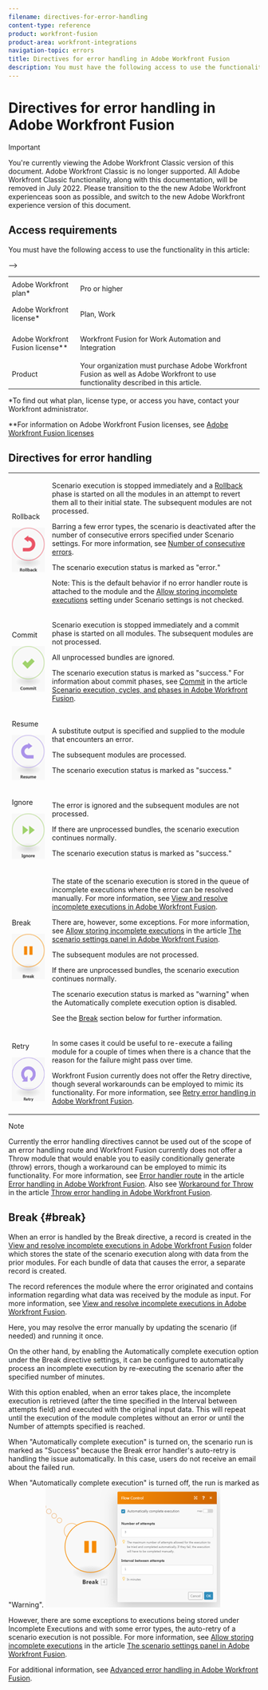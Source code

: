 ```yaml
---
filename: directives-for-error-handling
content-type: reference
product: workfront-fusion
product-area: workfront-integrations
navigation-topic: errors
title: Directives for error handling in Adobe Workfront Fusion
description: You must have the following access to use the functionality in this article - EDIT ME.
---
```


# Directives for error handling in Adobe Workfront Fusion

>[!IMPORTANT]
>
>You're currently viewing the Adobe Workfront Classic version of this document. Adobe Workfront Classic is no longer supported. All Adobe Workfront Classic functionality, along with this documentation, will be removed in July 2022. Please transition to the the new Adobe Workfront experienceas soon as possible, and switch to the new Adobe Workfront experience version of this document.

## Access requirements

You must have the following access to use the functionality in this article:

<table cellspacing="0"> 
 <col> 
 <col> 
 <tbody> 
  <tr> 
   <td role="rowheader">Adobe Workfront plan*</td> 
   <td> <p>Pro or higher</p> </td> 
  </tr> 
  <tr data-mc-conditions=""> 
   <td role="rowheader">Adobe Workfront license*</td> 
   <td> <p>Plan, Work</p> </td> 
  </tr> 
  <tr> 
   <td role="rowheader">Adobe Workfront Fusion license**</td> 
   <td> <p>Workfront Fusion for Work Automation and Integration </p>  </td> 
  </tr> 
  <tr> 
   <td role="rowheader">Product</td> 
   <td>Your organization must purchase Adobe Workfront Fusion as well as Adobe Workfront to use functionality described in this article.</td> 
  </tr> <!--
   <tr data-mc-conditions="QuicksilverOrClassic.Draft mode"> 
    <td role="rowheader">Access level configurations*</td> 
    <td> <!--
      <p data-mc-conditions="QuicksilverOrClassic.Draft mode">You must be a Workfront Fusion administrator for your organization.</p>
     --> <!--
      <p data-mc-conditions="QuicksilverOrClassic.Draft mode">You must be a Workfront Fusion administrator for your team.</p>
     --> </td> 
   </tr>
  --> 
 </tbody> 
</table>

&#42;To find out what plan, license type, or access you have, contact your Workfront administrator.

&#42;&#42;For information on Adobe Workfront Fusion licenses, see [Adobe Workfront Fusion licenses](../../workfront-fusion/get-started/license-automation-vs-integration.md)

## Directives for error handling

<table cellspacing="0"> 
 <col> 
 <col> 
 <tbody> 
  <tr> 
   <td role="rowheader"> <p>Rollback</p> <p> <img src="assets/rollback.png"> </p> </td> 
   <td> <p>Scenario execution is stopped immediately and a <a href="../../workfront-fusion/scenarios/scenario-execution-cycles-phases.md#rollback" class="MCXref xref">Rollback</a> phase is started on all the modules in an attempt to revert them all to their initial state. The subsequent modules are not processed.</p> <p>Barring a few error types, the scenario is deactivated after the number of consecutive errors specified under Scenario settings. For more information, see <a href="../../workfront-fusion/scenarios/scenario-settings-panel.md#number" class="MCXref xref">Number of consecutive errors</a>.</p> <p>The scenario execution status is marked as "error."</p> <p>Note: This is the default behavior if no error handler route is attached to the module and the <a href="../../workfront-fusion/scenarios/scenario-settings-panel.md#allow" class="MCXref xref">Allow storing incomplete executions</a> setting under Scenario settings is not checked.</p> </td> 
  </tr> 
  <tr> 
   <td role="rowheader"> <p>Commit</p> <p> <img src="assets/commit.png"> </p> </td> 
   <td> <p>Scenario execution is stopped immediately and a commit phase is started on all modules. The subsequent modules are not processed.</p> <p>All unprocessed bundles are ignored.</p> <p>The scenario execution status is marked as "success." For information about commit phases, see <a href="../../workfront-fusion/scenarios/scenario-execution-cycles-phases.md#commit" class="MCXref xref">Commit</a> in the article <a href="../../workfront-fusion/scenarios/scenario-execution-cycles-phases.md" class="MCXref xref">Scenario execution, cycles, and phases in Adobe Workfront Fusion</a>.</p> </td> 
  </tr> 
  <tr> 
   <td role="rowheader"> <p>Resume</p> <p> <img src="assets/resume.png"> </p> </td> 
   <td> <p>A substitute output is specified and supplied to the module that encounters an error.</p> <p>The subsequent modules are processed.</p> <p>The scenario execution status is marked as "success."</p> </td> 
  </tr> 
  <tr> 
   <td role="rowheader"> <p>Ignore</p> <p> <img src="assets/ignore.png"> </p> </td> 
   <td> <p>The error is ignored and the subsequent modules are not processed.</p> <p>If there are unprocessed bundles, the scenario execution continues normally.</p> <p>The scenario execution status is marked as "success."</p> </td> 
  </tr> 
  <tr> 
   <td role="rowheader"> <p>Break</p> <p> <img src="assets/break.png"> </p> </td> 
   <td> <p>The state of the scenario execution is stored in the queue of incomplete executions where the error can be resolved manually. For more information, see <a href="../../workfront-fusion/scenarios/view-and-resolve-incomplete-executions.md" class="MCXref xref">View and resolve incomplete executions in Adobe Workfront Fusion</a>. </p> <p>There are, however, some exceptions. For more information, see <a href="../../workfront-fusion/scenarios/scenario-settings-panel.md#allow" class="MCXref xref">Allow storing incomplete executions</a> in the article <a href="../../workfront-fusion/scenarios/scenario-settings-panel.md" class="MCXref xref">The scenario settings panel in Adobe Workfront Fusion</a>.</p> <p>The subsequent modules are not processed.</p> <p>If there are unprocessed bundles, the scenario execution continues normally.</p> <p>The scenario execution status is marked as "warning" when the Automatically complete execution option is disabled.</p> <p>See the <a href="#break" class="MCXref xref">Break</a> section below for further information.</p> </td> 
  </tr> 
  <tr> 
   <td role="rowheader"> <p>Retry</p> <p> <img src="assets/retry.png"> </p> </td> 
   <td> <p>In some cases it could be useful to re-execute a failing module for a couple of times when there is a chance that the reason for the failure might pass over time.</p> <p>Workfront Fusion currently does not offer the Retry directive, though several workarounds can be employed to mimic its functionality. For more information, see <a href="../../workfront-fusion/errors/retry.md" class="MCXref xref">Retry error handling in Adobe Workfront Fusion</a>.</p> </td> 
  </tr> 
 </tbody> 
</table>

>[!NOTE]
>
>Currently the error handling directives cannot be used out of the scope of an error handling route and Workfront Fusion currently does not offer a Throw module that would enable you to easily conditionally generate (throw) errors, though a workaround can be employed to mimic its functionality. For more information, see [Error handler route](../../workfront-fusion/errors/error-handling.md#error) in the article [Error handling in Adobe Workfront Fusion](../../workfront-fusion/errors/error-handling.md). Also see [Workaround for Throw](../../workfront-fusion/errors/throw.md#workarou) in the article [Throw error handling in Adobe Workfront Fusion](../../workfront-fusion/errors/throw.md).

## Break {#break}

When an error is handled by the Break directive, a record is created in the [View and resolve incomplete executions in Adobe Workfront Fusion](../../workfront-fusion/scenarios/view-and-resolve-incomplete-executions.md) folder which stores the state of the scenario execution along with data from the prior modules. For each bundle of data that causes the error, a separate record is created.

The record references the module where the error originated and contains information regarding what data was received by the module as input. For more information, see [View and resolve incomplete executions in Adobe Workfront Fusion](../../workfront-fusion/scenarios/view-and-resolve-incomplete-executions.md).

Here, you may resolve the error manually by updating the scenario (if needed) and running it once.

On the other hand, by enabling the Automatically complete execution option under the Break directive settings, it can be configured to automatically process an incomplete execution by re-executing the scenario after the specified number of minutes.

With this option enabled, when an error takes place, the incomplete execution is retrieved (after the time specified in the Interval between attempts field) and executed with the original input data. This will repeat until the execution of the module completes without an error or until the Number of attempts specified is reached.

When "Automatically complete execution" is turned on, the scenario run is marked as "Success" because the Break error handler's auto-retry is handling the issue automatically. In this case, users do not receive an email about the failed run.

When "Automatically complete execution" is turned off, the run is marked as "Warning". ![](assets/break-directive-350x241.png)

However, there are some exceptions to executions being stored under Incomplete Executions and with some error types, the auto-retry of a scenario execution is not possible. For more information, see [Allow storing incomplete executions](../../workfront-fusion/scenarios/scenario-settings-panel.md#allow) in the article [The scenario settings panel in Adobe Workfront Fusion](../../workfront-fusion/scenarios/scenario-settings-panel.md).

For additional information, see [Advanced error handling in Adobe Workfront Fusion](../../workfront-fusion/errors/advanced-error-handling.md).
